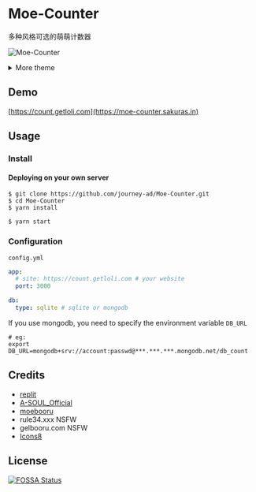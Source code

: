 # Moe-Counter

多种风格可选的萌萌计数器

![Moe-Counter](https://moe-counter.sakuras.in/get/@Moe-counter.github)

<details>
<summary>More theme</summary>

##### asoul
![asoul](https://moe-counter.sakuras.in/get/@demo?theme=asoul)

##### moebooru
![moebooru](https://moe-counter.sakuras.in/get/@demo?theme=moebooru)

##### rule34
![Rule34](https://moe-counter.sakuras.in/get/@demo?theme=rule34)

##### gelbooru
![Gelbooru](https://moe-counter.sakuras.in/get/@demo?theme=gelbooru)</details>

## Demo
[https://count.getloli.com](https://moe-counter.sakuras.in)

## Usage

### Install

#### Deploying on your own server

```shell
$ git clone https://github.com/journey-ad/Moe-Counter.git
$ cd Moe-Counter
$ yarn install

$ yarn start
```

### Configuration

`config.yml`

```yaml
app:
  # site: https://count.getloli.com # your website
  port: 3000

db:
  type: sqlite # sqlite or mongodb
```

If you use mongodb, you need to specify the environment variable `DB_URL`

```shell
# eg:
export DB_URL=mongodb+srv://account:passwd@***.***.***.mongodb.net/db_count
```



## Credits

*   [replit](https://replit.com/)
*   [A-SOUL_Official](https://space.bilibili.com/703007996)
*   [moebooru](https://github.com/moebooru/moebooru)
*   rule34.xxx NSFW
*   gelbooru.com NSFW
*   [Icons8](https://icons8.com/icons/set/star)

## License

[![FOSSA Status](https://app.fossa.com/api/projects/git%2Bgithub.com%2Fjourney-ad%2FMoe-Counter.svg?type=large)](https://app.fossa.com/projects/git%2Bgithub.com%2Fjourney-ad%2FMoe-Counter?ref=badge_large)
